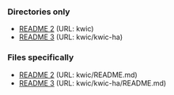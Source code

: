 ### Directories only ###

* [README 2](kwic) (URL: kwic)
* [README 3](kwic/kwic-ha) (URL: kwic/kwic-ha)

### Files specifically ###

* [README 2](kwic/README.md) (URL: kwic/README.md)
* [README 3](kwic/kwic-ha/README.md) (URL: kwic/kwic-ha/README.md)
